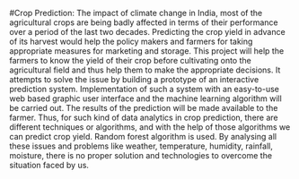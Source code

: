 #Crop Prediction:
The impact of climate change in India, most of the agricultural crops are being badly affected in terms of their performance over a period of the last two decades. Predicting the crop yield in advance of its harvest would help the policy makers and farmers for taking appropriate measures for marketing and storage. This project will help the farmers to know the yield of their crop before cultivating onto the agricultural field and thus help them to make the appropriate decisions. It attempts to solve the issue by building a prototype of an interactive prediction system. Implementation of such a system with an easy-to-use web based graphic user interface and the machine learning algorithm will be carried out. The results of the prediction will be made available to the farmer. Thus, for such kind of data analytics in crop prediction, there are different techniques or algorithms, and with the help of those algorithms we can predict crop yield. Random forest algorithm is used. By analysing all these issues and problems like weather, temperature, humidity, rainfall, moisture, there is no proper solution and technologies to overcome the situation faced by us.
